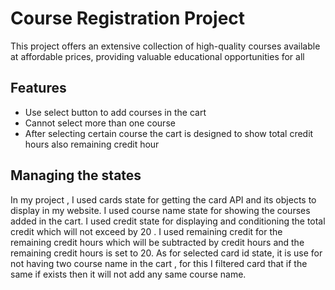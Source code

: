 # Course Registration Project

This project offers an extensive collection of high-quality courses available at affordable prices, providing valuable educational opportunities for all

## Features

  * Use select button to add courses in the cart
  * Cannot select more than one course
  * After selecting certain course the cart is designed to show total credit hours also remaining credit hour
## Managing the states 

In my project , I used cards state for getting the card API and its objects to display in my website. I used course name state for showing the courses added in the cart. I used credit state for displaying and conditioning the total credit which will not exceed by 20 . I used remaining credit for the remaining credit hours which will be subtracted by credit hours and the remaining credit hours is set to 20. As for selected card id state, it is use for not having two course name in the cart , for this I filtered card that if the same if exists then it will not add any same course name.
